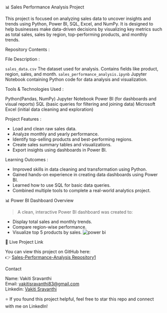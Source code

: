 📊 Sales Performance Analysis Project

This project is focused on analyzing sales data to uncover insights and trends using Python, Power BI, SQL, Excel, and NumPy. It is designed to help businesses make data-driven decisions by visualizing key metrics such as total sales, sales by region, top-performing products, and monthly trends.

 Repository Contents :

 File Description :

 `sales_data.csv`  The dataset used for analysis. Contains fields like product, region, sales, and month. 
 `sales_performance_analysis.ipynb`  Jupyter Notebook containing Python code for data analysis and visualization. 

 Tools & Technologies Used :

Python(Pandas, NumPy)
Jupyter Notebook
Power BI (for dashboards and visual reports)
SQL (basic queries for filtering and joining data)
Microsoft Excel (initial data cleaning and exploration)

Project Features :

- Load and clean raw sales data.
- Analyze monthly and yearly performance.
- Identify top-selling products and best-performing regions.
- Create sales summary tables and visualizations.
- Export insights using dashboards in Power BI.

 Learning Outcomes :

- Improved skills in data cleaning and transformation using Python.
- Gained hands-on experience in creating data dashboards using Power BI.
- Learned how to use SQL for basic data queries.
- Combined multiple tools to complete a real-world analytics project.

 📊 Power BI Dashboard Overview

> A clean, interactive Power BI dashboard was created to:
- Display total sales and monthly trends.
- Compare region-wise performance.
- Visualize top 5 products by sales.
![power bi](https://github.com/user-attachments/assets/497ebba4-7b3c-41c8-9a0d-62799eb5204a)

 🔗 Live Project Link

You can view this project on GitHub here:  
👉 [Sales-Performance-Analysis Repository1](https://github.com/SravanthiVakiti-7936/sales--performance--analysis123)

 Contact

Name: Vakiti Sravanthi  
Email: vakitisravanthi83@gmail.com  
Linkedin: [Vakiti Sravanthi](https://www.linkedin.com/in/vakiti-sravanthi997/)

⭐ If you found this project helpful, feel free to star this repo and connect with me on LinkedIn!
